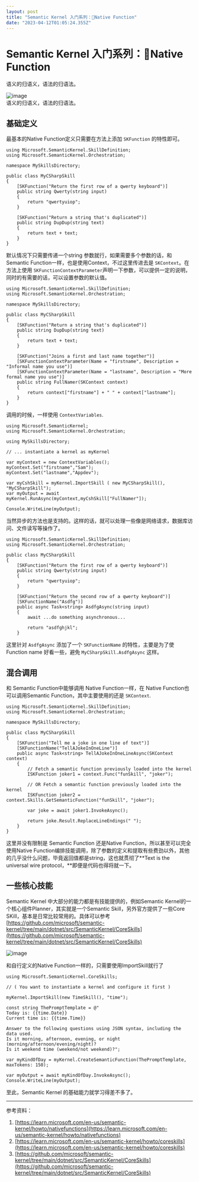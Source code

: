 ```yaml
---
layout: post
title: "Semantic Kernel 入门系列：💾Native Function"
date: "2023-04-12T01:05:24.355Z"
---
```

Semantic Kernel 入门系列：💾Native Function
======================================

语义的归语义，语法的归语法。

![image](https://img2023.cnblogs.com/blog/758442/202304/758442-20230411212600342-1333305744.png)  
语义的归语义，语法的归语法。

基础定义
----

最基本的Native Function定义只需要在方法上添加 `SKFunction` 的特性即可。

    using Microsoft.SemanticKernel.SkillDefinition;
    using Microsoft.SemanticKernel.Orchestration;
    
    namespace MySkillsDirectory;
    
    public class MyCSharpSkill
    {
        [SKFunction("Return the first row of a qwerty keyboard")]
        public string Qwerty(string input)
        {
            return "qwertyuiop";
        }
    
        [SKFunction("Return a string that's duplicated")]
        public string DupDup(string text)
        {
            return text + text;
        }
    }
    

默认情况下只需要传递一个string 参数就行，如果需要多个参数的话，和Semantic Function一样，也是使用Context，不过这里传进去是 `SKContext`。在方法上使用 `SKFunctionContextParameter`声明一下参数，可以提供一定的说明，同时的有需要的话，可以设置参数的默认值。

    using Microsoft.SemanticKernel.SkillDefinition;
    using Microsoft.SemanticKernel.Orchestration;
    
    namespace MySkillsDirectory;
    
    public class MyCSharpSkill
    {
        [SKFunction("Return a string that's duplicated")]
        public string DupDup(string text)
        {
            return text + text;
        }
    
        [SKFunction("Joins a first and last name together")]
        [SKFunctionContextParameter(Name = "firstname", Description = "Informal name you use")]
        [SKFunctionContextParameter(Name = "lastname", Description = "More formal name you use")]
        public string FullNamer(SKContext context)
        {
            return context["firstname"] + " " + context["lastname"];
        }
    }
    

调用的时候，一样使用 `ContextVariables`.

    using Microsoft.SemanticKernel;
    using Microsoft.SemanticKernel.Orchestration;
    
    using MySkillsDirectory;
    
    // ... instantiate a kernel as myKernel
    
    var myContext = new ContextVariables(); 
    myContext.Set("firstname","Sam");
    myContext.Set("lastname","Appdev");
    
    var myCshSkill = myKernel.ImportSkill ( new MyCSharpSkill(), "MyCSharpSkill");
    var myOutput = await myKernel.RunAsync(myContext,myCshSkill["FullNamer"]);
    
    Console.WriteLine(myOutput);
    

当然异步的方法也是支持的。这样的话，就可以处理一些像是网络请求，数据库访问、文件读写等操作了。

    using Microsoft.SemanticKernel.SkillDefinition;
    using Microsoft.SemanticKernel.Orchestration;
    
    public class MyCSharpSkill
    {
        [SKFunction("Return the first row of a qwerty keyboard")]
        public string Qwerty(string input)
        {
            return "qwertyuiop";
        }
    
        [SKFunction("Return the second row of a qwerty keyboard")]
        [SKFunctionName("Asdfg")]
        public async Task<string> AsdfgAsync(string input)
        {
            await ...do something asynchronous...
    
            return "asdfghjkl";
        }
    

这里针对 `AsdfgAsync` 添加了一个 `SKFunctionName` 的特性，主要是为了使Function name 好看一些，避免 `MyCSharpSkill.AsdfgAsync` 这样。

混合调用
----

和 Semantic Function中能够调用 Native Function一样，在 Native Function也可以调用Semantic Function，其中主要使用的还是 `SKContext`.

    using Microsoft.SemanticKernel.SkillDefinition;
    using Microsoft.SemanticKernel.Orchestration;
    
    namespace MySkillsDirectory;
    
    public class MyCSharpSkill
    {
        [SKFunction("Tell me a joke in one line of text")]
        [SKFunctionName("TellAJokeInOneLine")]
        public async Task<string> TellAJokeInOneLineAsync(SKContext context)
        {
            // Fetch a semantic function previously loaded into the kernel
            ISKFunction joker1 = context.Func("funSkill", "joker");
    
            // OR Fetch a semantic function previously loaded into the kernel
            ISKFunction joker2 = context.Skills.GetSemanticFunction("funSkill", "joker");
    
            var joke = await joker1.InvokeAsync();
    
            return joke.Result.ReplaceLineEndings(" ");
        }
    }
    

这里并没有限制是 Semantic Function 还是Native Function，所以甚至可以完全使用Native Function编排技能调用，除了参数的定义和提取有些费劲以外，其他的几乎没什么问题，毕竟返回值都是string，这也就贯彻了**Text is the universal wire protocol，**即便是代码也得将就一下。

一些核心技能
------

Semantic Kernel 中大部分的能力都是有技能提供的，例如Semantic Kernel的一个核心组件Planner，其实就是一个Semantic Skill，另外官方提供了一些Core SKill，基本是日常比较常用的。具体可以参考[https://github.com/microsoft/semantic-kernel/tree/main/dotnet/src/SemanticKernel/CoreSkills](https://github.com/microsoft/semantic-kernel/tree/main/dotnet/src/SemanticKernel/CoreSkills)

![image](https://img2023.cnblogs.com/blog/758442/202304/758442-20230411212640073-468581011.png)

和自行定义的Native Function一样的，只需要使用ImportSkill就行了

    using Microsoft.SemanticKernel.CoreSkills;
    
    // ( You want to instantiate a kernel and configure it first )
    
    myKernel.ImportSkill(new TimeSkill(), "time");
    
    const string ThePromptTemplate = @"
    Today is: {{time.Date}}
    Current time is: {{time.Time}}
    
    Answer to the following questions using JSON syntax, including the data used.
    Is it morning, afternoon, evening, or night (morning/afternoon/evening/night)?
    Is it weekend time (weekend/not weekend)?";
    
    var myKindOfDay = myKernel.CreateSemanticFunction(ThePromptTemplate, maxTokens: 150);
    
    var myOutput = await myKindOfDay.InvokeAsync();
    Console.WriteLine(myOutput);
    

至此，Semantic Kernel 的基础能力就学习得差不多了。

* * *

参考资料：

1.  [https://learn.microsoft.com/en-us/semantic-kernel/howto/nativefunctions](https://learn.microsoft.com/en-us/semantic-kernel/howto/nativefunctions)
2.  [https://learn.microsoft.com/en-us/semantic-kernel/howto/coreskills](https://learn.microsoft.com/en-us/semantic-kernel/howto/coreskills)
3.  [https://github.com/microsoft/semantic-kernel/tree/main/dotnet/src/SemanticKernel/CoreSkills](https://github.com/microsoft/semantic-kernel/tree/main/dotnet/src/SemanticKernel/CoreSkills)